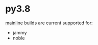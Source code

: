 py3.8
=====

[mainline] builds are current supported for:

- jammy
- noble

[mainline]: https://launchpad.net/~deadsnakes/+archive/ubuntu/ppa
